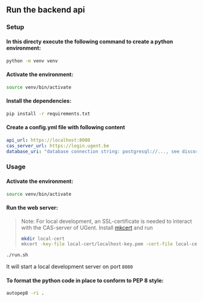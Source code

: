 ## Run the backend api

### Setup

#### In this directy execute the following command to create a python environment:

```sh
python -m venv venv
```

#### Activate the environment:

```sh
source venv/bin/activate
```

#### Install the dependencies:

```sh
pip install -r requirements.txt
```

#### Create a config.yml file with following content

```yml
api_url: https://localhost:8080
cas_server_url: https://login.ugent.be
database_uri: "database connection string: postgresql://..., see discord..."
```

### Usage

#### Activate the environment:

```sh
source venv/bin/activate
```

#### Run the web server:

> Note: For local development, an SSL-certificate is needed to interact with the
> CAS-server of UGent. Install [mkcert](https://github.com/FiloSottile/mkcert)
> and run
> ```sh
> mkdir local-cert
> mkcert -key-file local-cert/localhost-key.pem -cert-file local-cert/localhost.pem localhost
> ```

```sh
./run.sh
```

It will start a local development server on port `8080`



#### To format the python code in place to conform to PEP 8 style:

```sh
autopep8 -ri .
```
